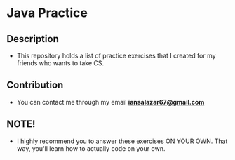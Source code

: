 # Java Practice

## Description
* This repository holds a list of practice exercises that I created for my friends who wants to take CS.

## Contribution
* You can contact me through my email **iansalazar67@gmail.com**

## NOTE!
* I highly recommend you to answer these exercises ON YOUR OWN. That way, you'll learn how to actually code on your own.